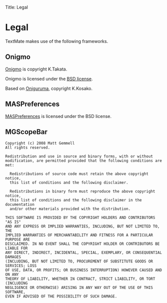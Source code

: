 Title: Legal

# Legal

TextMate makes use of the following frameworks.

## Onigmo

[Onigmo][] is copyright K.Takata.

Onigmo is licensed under the [BSD license][bsd-onig].

Based on [Oniguruma], copyright K.Kosako.

[Onigmo]: https://github.com/k-takata/Onigmo
[Oniguruma]: https://github.com/kkos/oniguruma
[bsd-onig]: https://raw.github.com/k-takata/Onigmo/master/COPYING

## MASPreferences

[MASPreferences][] is licensed under the BSD license.

[MASPreferences]: https://github.com/shpakovski/MASPreferences

## MGScopeBar

	Copyright (c) 2008 Matt Gemmell
	All rights reserved.

	Redistribution and use in source and binary forms, with or without
	modification, are permitted provided that the following conditions are met:

	  Redistributions of source code must retain the above copyright notice,
	  this list of conditions and the following disclaimer.

	  Redistributions in binary form must reproduce the above copyright notice,
	  this list of conditions and the following disclaimer in the documentation
	  and/or other materials provided with the distribution.

	THIS SOFTWARE IS PROVIDED BY THE COPYRIGHT HOLDERS AND CONTRIBUTORS "AS IS"
	AND ANY EXPRESS OR IMPLIED WARRANTIES, INCLUDING, BUT NOT LIMITED TO, THE
	IMPLIED WARRANTIES OF MERCHANTABILITY AND FITNESS FOR A PARTICULAR PURPOSE ARE
	DISCLAIMED. IN NO EVENT SHALL THE COPYRIGHT HOLDER OR CONTRIBUTORS BE LIABLE FOR
	ANY DIRECT, INDIRECT, INCIDENTAL, SPECIAL, EXEMPLARY, OR CONSEQUENTIAL DAMAGES
	(INCLUDING, BUT NOT LIMITED TO, PROCUREMENT OF SUBSTITUTE GOODS OR SERVICES; LOSS
	OF USE, DATA, OR PROFITS; OR BUSINESS INTERRUPTION) HOWEVER CAUSED AND ON ANY
	THEORY OF LIABILITY, WHETHER IN CONTRACT, STRICT LIABILITY, OR TORT (INCLUDING
	NEGLIGENCE OR OTHERWISE) ARISING IN ANY WAY OUT OF THE USE OF THIS SOFTWARE,
	EVEN IF ADVISED OF THE POSSIBILITY OF SUCH DAMAGE.
